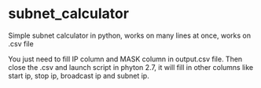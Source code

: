 # subnet_calculator
Simple subnet calculator in python, works on many lines at once, works on .csv file

You just need to fill IP column and MASK column in output.csv file.
Then close the .csv and launch script in phyton 2.7, it will fill in other columns like start ip, stop ip, broadcast ip and subnet ip.
